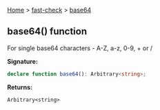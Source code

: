 [Home](/) &gt; [fast-check](../fast-check.md) &gt; [base64](base64_1.md)

## base64() function

For single base64 characters - A-Z, a-z, 0-9, + or /

<b>Signature:</b>

```typescript
declare function base64(): Arbitrary<string>;
```
<b>Returns:</b>

`Arbitrary<string>`

